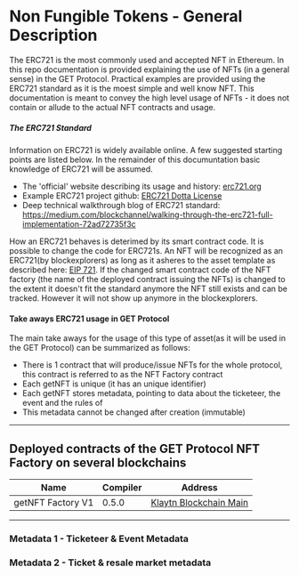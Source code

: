 # Non Fungible Tokens - General Description
The ERC721 is the most commonly used and accepted NFT in Ethereum.  In this repo documentation is provided explaining the use of NFTs (in a general sense) in the GET Protocol. Practical examples are provided using the ERC721 standard as it is the moest simple and well know NFT. This documentation is meant to convey the high level usage of NFTs - it does not contain or allude to the actual NFT contracts and usage.  

##### The ERC721 Standard
Information on ERC721 is widely available online. A few suggested starting points are listed below. In the remainder of this documuntation basic knowledge of ERC721 will be assumed.
- The 'official' website describing its usage and history: [erc721.org](http://erc721.org/)
- Example ERC721 project github: [ERC721 Dotta License](https://github.com/cryppadotta/dotta-license) 
- Deep technical walkthrough blog of ERC721 standard: https://medium.com/blockchannel/walking-through-the-erc721-full-implementation-72ad72735f3c

How an ERC721 behaves is deterimed by its smart contract code. It is possible to change the code for ERC721s. An NFT will be recognized as an ERC721(by blockexplorers) as long as it asheres to the asset template as described here: [EIP 721](https://eips.ethereum.org/EIPS/eip-721). If the changed smart contract code of the NFT factory (the name of the deployed contract issuing the NFTs) is changed to the extent it doesn't fit the standard anymore the NFT still exists and can be tracked. However it will not show up anymore in the blockexplorers. 

#### Take aways ERC721 usage in GET Protocol 
The main take aways for the usage of this type of asset(as it will be used in the GET Protocol) can be summarized as follows:
- There is 1 contract that will produce/issue NFTs for the whole protocol, this contract is referred to as the NFT Factory contract
- Each getNFT is unique (it has an unique identifier)
- Each getNFT stores metadata, pointing to data about the ticketeer, the event and the rules of 
- This metadata cannot be changed after creation (immutable)

---

## Deployed contracts of the GET Protocol NFT Factory on several blockchains

| Name | Compiler | Address |
| ------ | ------ | ------ |
| getNFT Factory V1 | 0.5.0 | [Klaytn Blockchain Main](https://ropsten.etherscan.io) |
---

### Metadata 1 - Ticketeer & Event Metadata 


### Metadata 2 - Ticket & resale market metadata 